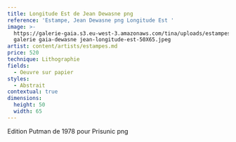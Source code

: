 ```yaml
---
title: Longitude Est de Jean Dewasne png
reference: 'Estampe, Jean Dewasne png Longitude Est '
image: >-
  https://galerie-gaia.s3.eu-west-3.amazonaws.com/tina/uploads/estampes/jpeg
  galerie gaia-dewasne jean-longitude-est-50X65.jpeg
artist: content/artists/estampes.md
price: 520
technique: Lithographie
fields:
  - Oeuvre sur papier
styles:
  - Abstrait
contextual: true
dimensions:
  height: 50
  width: 65
---
```


Edition Putman de 1978 pour Prisunic png
